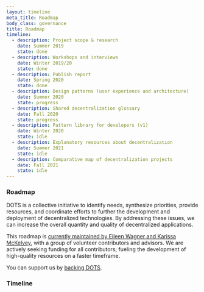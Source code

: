 ```yaml
---
layout: timeline
meta_title: Roadmap
body_class: governance
title: Roadmap
timeline:
  - description: Project scope & research 
    date: Summer 2019
    state: done
  - description: Workshops and interviews
    date: Winter 2019/20
    state: done
  - description: Publish report
    date: Spring 2020
    state: done
  - description: Design patterns (user experience and architecture) 
    date: Summer 2020
    state: progress
  - description: Shared decentralization glossary 
    date: Fall 2020
    state: progress
  - description: Pattern library for developers (v1)
    date: Winter 2020
    state: idle
  - description: Explanatory resources about decentralization
    date: Summer 2021
    state: idle
  - description: Comparative map of decentralization projects
    date: Fall 2021
    state: idle
---
```


### Roadmap

DOTS is a collective initiative to identify needs, synthesize priorities, provide resources, and coordinate efforts to further the development and deployment of decentralized technologies. By addressing these issues, we can increase the overall quantity and quality of decentralized applications.

This roadmap is [currently maintained by Eileen Wagner and Karissa
McKelvey](/about),
with a group of volunteer contributors and advisors. We are actively seeking
funding for all contributors; fueling the development of high-quality resources
on a faster timeframe.

You can support us by <a href="/support-us">backing DOTS</a>.

### Timeline
